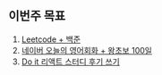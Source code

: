 ## 이번주 목표

1. [Leetcode + 백준](algorithm/readme.md)
2. [네이버 오늘의 영어회화 + 왕초보 100일](english.md)
3. [Do it 리액트 스터디 후기 쓰기](doit.md)
